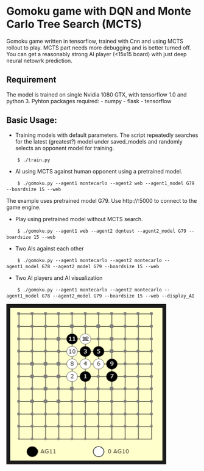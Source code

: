# Gomoku game with DQN and Monte Carlo Tree Search (MCTS)
Gomoku game written in tensorflow, trained with Cnn and using MCTS rollout to play. MCTS part needs more debugging and is better turned off. You can get a reasonably strong AI player (<15x15 board) with just deep neural netowrk prediction.

## Requirement
The model is trained on single Nvidia 1080 GTX, with tensorflow 1.0 and python 3. Pyhton packages required:
    - numpy
    - flask
    - tensorflow

## Basic Usage:
* Training models with default parameters. The script repeatedly searches for the latest (greatest?) model under saved_models and randomly selects an opponent model for training.
```
    $ ./train.py
```
* AI using MCTS against human opponent using a pretrained model.
```
    $ ./gomoku.py --agent1 montecarlo --agent2 web --agent1_model G79 --boardsize 15 --web
```
The example uses pretrained model G79. Use http://<ip address>:5000 to connect to the game engine.
* Play using pretrained model without MCTS search.
```
    $ ./gomoku.py --agent1 web --agent2 dqntest --agent2_model G79 --boardsize 15 --web
```
* Two AIs against each other
```
    $ ./gomoku.py --agent1 montecarlo --agent2 montecarlo --agent1_model G78 --agent2_model G79 --boardsize 15 --web
```

* Two AI players and AI visualization
```
    $ ./gomoku.py --agent1 montecarlo --agent2 montecarlo --agent1_model G78 --agent2_model G79 --boardsize 15 --web --display_AI
```
<a href="http://www.youtube.com/watch?feature=player_embedded&v=GONyVL6TUm4" target="_blank"><img src="gomoku-capture.png" alt="Demo" width="400" height="400" border="10" /></a>
